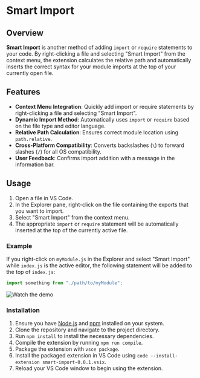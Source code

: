 # Smart Import

## Overview

**Smart Import** is another method of adding `import` or `require` statements to your code. By right-clicking a file and selecting "Smart Import" from the context menu, the extension calculates the relative path and automatically inserts the correct syntax for your module imports at the top of your currently open file.

## Features

- **Context Menu Integration**: Quickly add import or require statements by right-clicking a file and selecting "Smart Import".
- **Dynamic Import Method**: Automatically uses `import` or `require` based on the file type and editor language.
- **Relative Path Calculation**: Ensures correct module location using `path.relative`.
- **Cross-Platform Compatibility**: Converts backslashes (`\`) to forward slashes (`/`) for all OS compatibility.
- **User Feedback**: Confirms import addition with a message in the information bar.

## Usage

1. Open a file in VS Code.
2. In the Explorer pane, right-click on the file containing the exports that you want to import.
3. Select "Smart Import" from the context menu.
4. The appropriate `import` or `require` statement will be automatically inserted at the top of the currently active file.

### Example

If you right-click on `myModule.js` in the Explorer and select "Smart Import" while `index.js` is the active editor, the following statement will be added to the top of `index.js`:

```javascript
import something from "./path/to/myModule";
```

![Watch the demo](../smart-import/src/assets/screenRecording_smartImport.gif)

### Installation

1. Ensure you have [Node.js](https://nodejs.org/) and [npm](https://www.npmjs.com/) installed on your system.
2. Clone the repository and navigate to the project directory.
3. Run `npm install` to install the necessary dependencies.
4. Compile the extension by running `npm run compile`.
5. Package the extension with `vsce package`.
6. Install the packaged extension in VS Code using `code --install-extension smart-import-0.0.1.vsix`.
7. Reload your VS Code window to begin using the extension.

